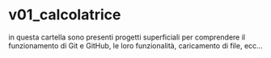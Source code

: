 # v01_calcolatrice
in questa cartella sono presenti progetti superficiali per comprendere il funzionamento di Git e GitHub, le loro funzionalità, caricamento di file, ecc...
